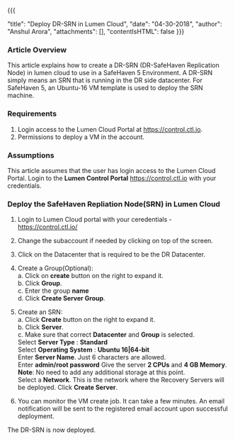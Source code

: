 {{{

  "title": "Deploy DR-SRN in Lumen Cloud",
  "date": "04-30-2018",
  "author": "Anshul Arora",
  "attachments": [],
  "contentIsHTML": false
}}}

### Article Overview
This article explains how to create a DR-SRN (DR-SafeHaven Replication Node) in lumen cloud to use in a SafeHaven 5 Environment. A DR-SRN simply means an SRN that is running in the DR side datacenter. For SafeHaven 5, an Ubuntu-16 VM template is used to deploy the SRN machine.

### Requirements
1. Login access to the Lumen Cloud Portal at https://control.ctl.io.
2. Permissions to deploy a VM in the account.

### Assumptions
This article assumes that the user has login access to the Lumen Cloud Portal. Login to the **Lumen Control Portal**  https://control.ctl.io with your credentials.



### Deploy the SafeHaven Repliation Node(SRN) in Lumen Cloud
1. Login to Lumen Cloud portal with your ceredentials - https://control.ctl.io/
2. Change the subaccount if needed by clicking on top of the screen.
3. Click on the Datacenter that is required to be the DR Datacenter.
4. Create a Group(Optional):  
  a. Click on **create** button on the right to expand it.  
  b. Click **Group**.  
  c. Enter the group **name**  
  d. Click **Create Server Group**.  
5. Create an SRN:  
  a. Click **Create** button on the right to expand it.  
  b. Click **Server**.  
  c. Make sure that correct **Datacenter** and **Group** is selected.    
     Select **Server Type** : **Standard**  
     Select **Operating System** : **Ubuntu 16|64-bit**  
     Enter **Server Name**. Just 6 characters are allowed.  
     Enter **admin/root password**
     Give the server **2 CPUs** and **4 GB Memory**.  
     **Note**: No need to add any additional storage at this point.  
     Select a **Network**. This is the network where the Recovery Servers will be deployed.
     Click **Create Server**. 
     
 6. You can monitor the VM create job. It can take a few minutes. An email notification will be sent to the registered email account upon successful deployment.
 
 
 The DR-SRN is now deployed.    
